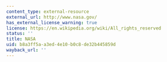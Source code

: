 ```yaml
---
content_type: external-resource
external_url: http://www.nasa.gov/
has_external_license_warning: true
license: https://en.wikipedia.org/wiki/All_rights_reserved
status: ''
title: NASA
uid: b8a3ff5a-a3ed-4e10-b0c8-de32b445859d
wayback_url: ''
---
```

